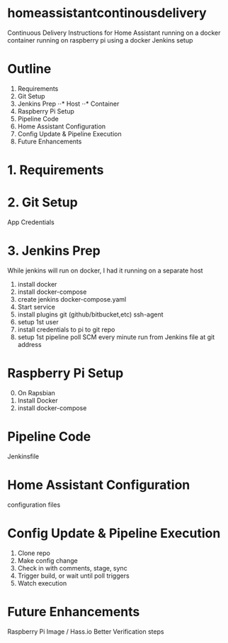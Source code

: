 # homeassistantcontinousdelivery
Continuous Delivery Instructions for Home Assistant running on a docker container running on raspberry pi using a docker Jenkins setup

# Outline
1. Requirements
2. Git Setup
3. Jenkins Prep
⋅⋅* Host
⋅⋅* Container
4. Raspberry Pi Setup
5. Pipeline Code
6. Home Assistant Configuration
7. Config Update & Pipeline Execution
8. Future Enhancements

# 1. Requirements

# 2. Git Setup
App Credentials

# 3. Jenkins Prep
While jenkins will run on docker, I had it running on a separate host

1. install docker
2. install docker-compose
3. create jenkins docker-compose.yaml
4. Start service
5. install plugins
    git (github/bitbucket,etc)
    ssh-agent
6. setup 1st user
7. install credentials
    to pi
    to git repo
8. setup 1st pipeline
    poll SCM every minute
    run from Jenkins file at git address

# Raspberry Pi Setup
0. On Rapsbian
1. Install Docker
2. install docker-compose

# Pipeline Code
Jenkinsfile

# Home Assistant Configuration
configuration files

# Config Update & Pipeline Execution
1. Clone repo
2. Make config change
3. Check in with comments, stage, sync
4. Trigger build, or wait until poll triggers
5. Watch execution

# Future Enhancements
Raspberry Pi Image / Hass.io
Better Verification steps
